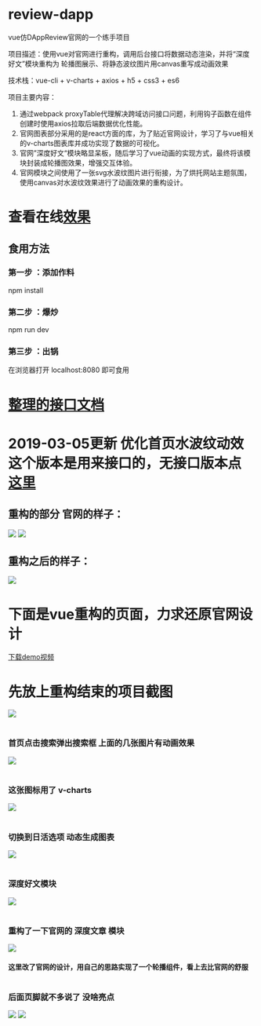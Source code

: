 
# review-dapp
vue仿DAppReview官网的一个练手项目

项目描述：使用vue对官网进行重构，调用后台接口将数据动态渲染，并将“深度好文”模块重构为
轮播图展示、将静态波纹图片用canvas重写成动画效果

技术栈：vue-cli + v-charts + axios + h5 + css3 + es6 

项目主要内容：
1. 通过webpack proxyTable代理解决跨域访问接口问题，利用钩子函数在组件创建时使用axios拉取后端数据优化性能。
2. 官网图表部分采用的是react方面的库，为了贴近官网设计，学习了与vue相关的v-charts图表库并成功实现了数据的可视化。
3. 官网”深度好文“模块略显呆板，随后学习了vue动画的实现方式，最终将该模块封装成轮播图效果，增强交互体验。
4. 官网模块之间使用了一张svg水波纹图片进行衔接，为了烘托网站主题氛围，使用canvas对水波纹效果进行了动画效果的重构设计。

# 查看在线[效果](https://kamyochae.github.io/review-dapp-noapi/)

## 食用方法

### 第一步 ：添加作料

npm install 

### 第二步 ：爆炒

npm run dev 

### 第三步 ：出锅

在浏览器打开 localhost:8080 即可食用
 
# [整理的接口文档](https://github.com/KamyoChae/review-dapp/blob/master/api.md)

# 2019-03-05更新 优化首页水波纹动效 这个版本是用来接口的，无接口版本点[这里](https://github.com/KamyoChae/review-dapp-noapi)

## 重构的部分 官网的样子：

![](https://github.com/KamyoChae/review-dapp/blob/master/_demo_image/deep1.JPG)
![](https://github.com/KamyoChae/review-dapp/blob/master/_demo_image/deep2.JPG)

## 重构之后的样子：
![](https://github.com/KamyoChae/review-dapp/blob/master/_demo_image/slider1.gif) 

# 下面是vue重构的页面，力求还原官网设计 

[下载demo视频](https://github.com/KamyoChae/review-dapp/blob/master/_demo_image/DAppReview.mp4)

# 先放上重构结束的项目截图

![](https://github.com/KamyoChae/review-dapp/blob/master/_demo_image/index_page_min.png)

#
### 首页点击搜索弹出搜索框 上面的几张图片有动画效果
![](https://github.com/KamyoChae/review-dapp/blob/master/_demo_image/index_1_search.JPG)

 
#
### 这张图标用了 v-charts 
![](https://github.com/KamyoChae/review-dapp/blob/master/_demo_image/index_4.JPG)

#
### 切换到日活选项 动态生成图表
![](https://github.com/KamyoChae/review-dapp/blob/master/_demo_image/index_4_user.JPG)

#
### 深度好文模块
![](https://github.com/KamyoChae/review-dapp/blob/master/_demo_image/index_5.JPG)

#
### 重构了一下官网的 深度文章 模块
![](https://github.com/KamyoChae/review-dapp/blob/master/_demo_image/index_5_slider.JPG)

#### 这里改了官网的设计，用自己的思路实现了一个轮播组件，看上去比官网的舒服

#
### 后面页脚就不多说了 没啥亮点
![](https://github.com/KamyoChae/review-dapp/blob/master/_demo_image/index_6.JPG) 
![](https://github.com/KamyoChae/review-dapp/blob/master/_demo_image/index_7.JPG)
